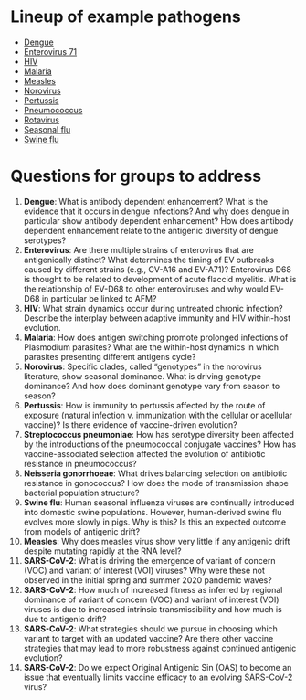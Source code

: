 # Lineup of example pathogens

* [Dengue](dengue/)
* [Enterovirus 71](enterovirus/)
* [HIV](hiv/)
* [Malaria](malaria/)
* [Measles](measles/)
* [Norovirus](norovirus/)
* [Pertussis](pertussis/)
* [Pneumococcus](pneumo/)
* [Rotavirus](rotavirus/)
* [Seasonal flu](seasonal-flu/)
* [Swine flu](swine-flu/)

# Questions for groups to address

1. **Dengue**: What is antibody dependent enhancement? What is the evidence that it occurs in dengue infections? And why does dengue in particular show antibody dependent enhancement? How does antibody dependent enhancement relate to the antigenic diversity of dengue serotypes?
2. **Enterovirus**: Are there multiple strains of enterovirus that are antigenically distinct? What determines the timing of EV outbreaks caused by different strains (e.g., CV-A16 and EV-A71)? Enterovirus D68 is thought to be related to development of acute flaccid myelitis. What is the relationship of EV-D68 to other enteroviruses and why would EV-D68 in particular be linked to AFM?
3. **HIV**: What strain dynamics occur during untreated chronic infection? Describe the interplay between adaptive immunity and HIV within-host evolution.
4. **Malaria**: How does antigen switching promote prolonged infections of Plasmodium parasites? What are the within-host dynamics in which parasites presenting different antigens cycle?
5. **Norovirus**: Specific clades, called “genotypes” in the norovirus literature, show seasonal dominance. What is driving genotype dominance? And how does dominant genotype vary from season to season?
6. **Pertussis**: How is immunity to pertussis affected by the route of exposure (natural infection v. immunization with the cellular or acellular vaccine)? Is there evidence of vaccine-driven evolution?
7. **Streptococcus pneumoniae**: How has serotype diversity been affected by the introductions of the pneumococcal conjugate vaccines? How has vaccine-associated selection affected the evolution of antibiotic resistance in pneumococcus?
8. **Neisseria gonorrhoeae**: What drives balancing selection on antibiotic resistance in gonococcus? How does the mode of transmission shape bacterial population structure?
9. **Swine flu**: Human seasonal influenza viruses are continually introduced into domestic swine populations. However, human-derived swine flu evolves more slowly in pigs. Why is this? Is this an expected outcome from models of antigenic drift?
10. **Measles**: Why does measles virus show very little if any antigenic drift despite mutating rapidly at the RNA level?
11. **SARS-CoV-2**: What is driving the emergence of variant of concern (VOC) and variant of interest (VOI) viruses? Why were these not observed in the initial spring and summer 2020 pandemic waves?
12. **SARS-CoV-2**: How much of increased fitness as inferred by regional dominance of variant of concern (VOC) and variant of interest (VOI) viruses is due to increased intrinsic transmissibility and how much is due to antigenic drift?
13. **SARS-CoV-2**:  What strategies should we pursue in choosing which variant to target with an updated vaccine? Are there other vaccine strategies that may lead to more robustness against continued antigenic evolution?
14. **SARS-CoV-2**: Do we expect Original Antigenic Sin (OAS) to become an issue that eventually limits vaccine efficacy to an evolving SARS-CoV-2 virus?

